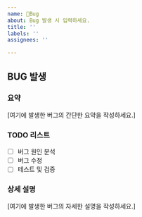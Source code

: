 ```yaml
---
name: 🐞Bug
about: Bug 발생 시 입력하세요.
title: ''
labels: ''
assignees: ''

---
```


## BUG 발생

### 요약
[여기에 발생한 버그의 간단한 요약을 작성하세요.]

### TODO 리스트
- [ ] 버그 원인 분석
- [ ] 버그 수정
- [ ] 테스트 및 검증

### 상세 설명
[여기에 발생한 버그의 자세한 설명을 작성하세요.]
